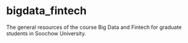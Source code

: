 # bigdata_fintech

The general resources of the course Big Data and Fintech for graduate students in Soochow University. 
